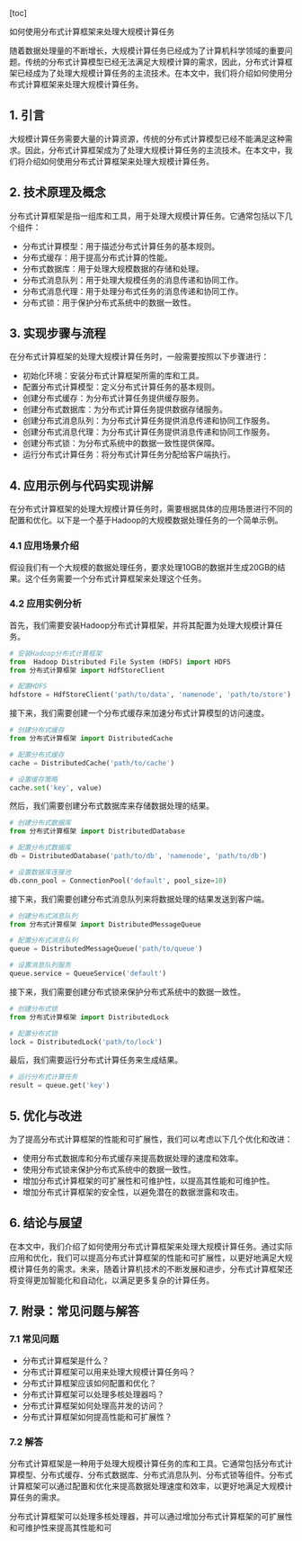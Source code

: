 
[toc]                    
                
                
如何使用分布式计算框架来处理大规模计算任务

随着数据处理量的不断增长，大规模计算任务已经成为了计算机科学领域的重要问题。传统的分布式计算模型已经无法满足大规模计算的需求，因此，分布式计算框架已经成为了处理大规模计算任务的主流技术。在本文中，我们将介绍如何使用分布式计算框架来处理大规模计算任务。

## 1. 引言

大规模计算任务需要大量的计算资源，传统的分布式计算模型已经不能满足这种需求。因此，分布式计算框架成为了处理大规模计算任务的主流技术。在本文中，我们将介绍如何使用分布式计算框架来处理大规模计算任务。

## 2. 技术原理及概念

分布式计算框架是指一组库和工具，用于处理大规模计算任务。它通常包括以下几个组件：

- 分布式计算模型：用于描述分布式计算任务的基本规则。
- 分布式缓存：用于提高分布式计算的性能。
- 分布式数据库：用于处理大规模数据的存储和处理。
- 分布式消息队列：用于处理大规模任务的消息传递和协同工作。
- 分布式消息代理：用于处理分布式任务的消息传递和协同工作。
- 分布式锁：用于保护分布式系统中的数据一致性。

## 3. 实现步骤与流程

在分布式计算框架的处理大规模计算任务时，一般需要按照以下步骤进行：

- 初始化环境：安装分布式计算框架所需的库和工具。
- 配置分布式计算模型：定义分布式计算任务的基本规则。
- 创建分布式缓存：为分布式计算任务提供缓存服务。
- 创建分布式数据库：为分布式计算任务提供数据存储服务。
- 创建分布式消息队列：为分布式计算任务提供消息传递和协同工作服务。
- 创建分布式消息代理：为分布式计算任务提供消息传递和协同工作服务。
- 创建分布式锁：为分布式系统中的数据一致性提供保障。
- 运行分布式计算任务：将分布式计算任务分配给客户端执行。

## 4. 应用示例与代码实现讲解

在分布式计算框架的处理大规模计算任务时，需要根据具体的应用场景进行不同的配置和优化。以下是一个基于Hadoop的大规模数据处理任务的一个简单示例。

### 4.1 应用场景介绍

假设我们有一个大规模的数据处理任务，要求处理10GB的数据并生成20GB的结果。这个任务需要一个分布式计算框架来处理这个任务。

### 4.2 应用实例分析

首先，我们需要安装Hadoop分布式计算框架，并将其配置为处理大规模计算任务。

```python
# 安装Hadoop分布式计算框架
from  Hadoop Distributed File System (HDFS) import HDFS
from 分布式计算框架 import HdfStoreClient

# 配置HDFS
hdfstore = HdfStoreClient('path/to/data', 'namenode', 'path/to/store')
```

接下来，我们需要创建一个分布式缓存来加速分布式计算模型的访问速度。

```python
# 创建分布式缓存
from 分布式计算框架 import DistributedCache

# 配置分布式缓存
cache = DistributedCache('path/to/cache')

# 设置缓存策略
cache.set('key', value)
```

然后，我们需要创建分布式数据库来存储数据处理的结果。

```python
# 创建分布式数据库
from 分布式计算框架 import DistributedDatabase

# 配置分布式数据库
db = DistributedDatabase('path/to/db', 'namenode', 'path/to/db')

# 设置数据库连接池
db.conn_pool = ConnectionPool('default', pool_size=10)
```

接下来，我们需要创建分布式消息队列来将数据处理的结果发送到客户端。

```python
# 创建分布式消息队列
from 分布式计算框架 import DistributedMessageQueue

# 配置分布式消息队列
queue = DistributedMessageQueue('path/to/queue')

# 设置消息队列服务
queue.service = QueueService('default')
```

接下来，我们需要创建分布式锁来保护分布式系统中的数据一致性。

```python
# 创建分布式锁
from 分布式计算框架 import DistributedLock

# 配置分布式锁
lock = DistributedLock('path/to/lock')
```

最后，我们需要运行分布式计算任务来生成结果。

```python
# 运行分布式计算任务
result = queue.get('key')
```

## 5. 优化与改进

为了提高分布式计算框架的性能和可扩展性，我们可以考虑以下几个优化和改进：

- 使用分布式数据库和分布式缓存来提高数据处理的速度和效率。
- 使用分布式锁来保护分布式系统中的数据一致性。
- 增加分布式计算框架的可扩展性和可维护性，以提高其性能和可维护性。
- 增加分布式计算框架的安全性，以避免潜在的数据泄露和攻击。

## 6. 结论与展望

在本文中，我们介绍了如何使用分布式计算框架来处理大规模计算任务。通过实际应用和优化，我们可以提高分布式计算框架的性能和可扩展性，以更好地满足大规模计算任务的需求。未来，随着计算机技术的不断发展和进步，分布式计算框架还将变得更加智能化和自动化，以满足更多复杂的计算任务。

## 7. 附录：常见问题与解答

### 7.1 常见问题

* 分布式计算框架是什么？
* 分布式计算框架可以用来处理大规模计算任务吗？
* 分布式计算框架应该如何配置和优化？
* 分布式计算框架可以处理多核处理器吗？
* 分布式计算框架如何处理高并发的访问？
* 分布式计算框架如何提高性能和可扩展性？

### 7.2 解答

分布式计算框架是一种用于处理大规模计算任务的库和工具。它通常包括分布式计算模型、分布式缓存、分布式数据库、分布式消息队列、分布式锁等组件。分布式计算框架可以通过配置和优化来提高数据处理速度和效率，以更好地满足大规模计算任务的需求。

分布式计算框架可以处理多核处理器，并可以通过增加分布式计算框架的可扩展性和可维护性来提高其性能和可

